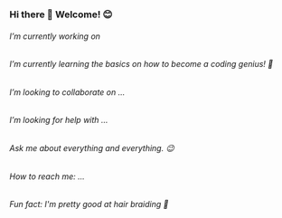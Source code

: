 ### Hi there 👋 Welcome! 😊

###### I’m currently working on 
###### I’m currently learning the basics on how to become a coding genius! 🚀
###### I’m looking to collaborate on ...
###### I’m looking for help with ...
###### Ask me about everything and everything. 😉
###### How to reach me: ...
###### Fun fact: I'm pretty good at hair braiding 🫡


<!--
**Coderomarskervin/Coderomarskervin** is a ✨ _special_ ✨ repository because its `README.md` (this file) appears on your GitHub profile.

Here are some ideas to get you started:

- 🔭 I’m currently working on ...
- 🌱 I’m currently learning 
- 👯 I’m looking to collaborate on ...
- 🤔 I’m looking for help with ...
- 💬 Ask me about ...
- 📫 How to reach me: ...
- 😄 Pronouns: ...
- ⚡ Fun fact: ...
-->

